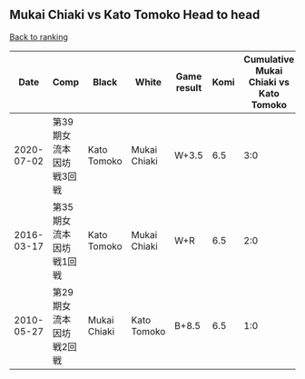 ## Mukai Chiaki vs Kato Tomoko Head to head

[Back to ranking](../../index.md)




| **Date** | **Comp** | **Black** | **White** | **Game result** | **Komi** | **Cumulative Mukai Chiaki vs Kato Tomoko** | **Mukai Chiaki streak** | **Kato Tomoko streak** | 
| --- | --- | --- | --- | --- | --- | --- | --- | --- |
| 2020-07-02 | 第39期女流本因坊戦3回戦 | Kato Tomoko | Mukai Chiaki | W+3.5 | 6.5 | 3:0 | 3 | 0 | 
| 2016-03-17 | 第35期女流本因坊戦1回戦 | Kato Tomoko | Mukai Chiaki | W+R | 6.5 | 2:0 | 2 | 0 | 
| 2010-05-27 | 第29期女流本因坊戦2回戦 | Mukai Chiaki | Kato Tomoko | B+8.5 | 6.5 | 1:0 | 1 | 0 |




